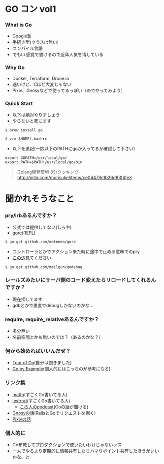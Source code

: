 GO コン vol1
===

### What is Go

- Google製
- 手続き型(クラスは無い)
- コンパイル言語
- でもLL感覚で書けるので近年人気を博している

### Why Go

- Docker, Terraform, Drone.io
- 速いけど、Cほど大変じゃない
- Pixiv、Gnosyなどで使ってるっぽい（のでやってみよう）

### Quick Start

- 以下は絶対やりましょう
- やらないと死にます

```
$ brew install go
```

```
$ vim $HOME/.bashrc
```

- 以下を追記(一応以下のPATHにgoが入ってるか確認して下さい)

```
export GOPATH=/usr/local/go/
export PATH=$PATH:/usr/local/go/bin
```

> Golang開発環境 3分クッキング   
http://qiita.com/morisuke/items/ce04479c1b26d83f4fe3


聞かれそうなこと
===


### pry/irbあるんですか？

- 公式では提供してない(しろや)
- [gore(REPL)](https://github.com/motemen/gore)

```
$ go get github.com/motemen/gore
```

- コントローラとかでアクション来た時に途中で止める意味でのpry
- [この辺](https://nekojarashi.qiita.com/r-fujiwara/items/c41ef778f873c8a51f36#%E9%80%94%E4%B8%AD%E3%81%A7%E6%AD%A2%E3%82%81%E3%82%8Bpry%E3%81%A3%E3%81%BD%E3%81%84%E3%82%84%E3%81%A4)見てください

```
$ go get github.com/mailgun/godebug
```

### レールズみたいにサーバ側のコード変えたらリロードしてくれるんですか？

- 現在探してます
- gdbとかで愚直でdebugしかないのかな...

### require, require_relativeあるんですか？

- 多分無い
- 名前空間とかも無いのでは？（あるのかな？）

### 何から始めればいいんだぜ？

- [Tour of Go](http://go-tour-jp.appspot.com/#1)(自分は飽きました)
- [Go by Example](https://gobyexample.com/)(個人的にはこっちのが参考になる)

### リンク集

- [mattn](https://github.com/mattn?tab=repositories)(すごくGo書いてる人)
- [lestrrat](https://github.com/lestrrat?tab=repositories)(すごくGo書いてる人)
  - [この人のpodcast](http://rebuild.fm/42/)(Goの話が聞ける)
- [Gnosyの話](https://speakerdeck.com/ymatsuwitter/howtointroducego)(RailsとGoでリクエストを捌く)
- [Pixivの話](https://speakerdeck.com/catatsuy/p-ads-server-gocon2015)

### 個人的に

- Go布教してプロダクションで使いたいわけじゃないッス
- 一人でやるより定期的に情報共有したりハマりポイント共有したほうがいいかな、と